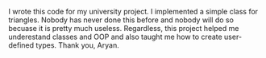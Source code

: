 I wrote this code for my university project. I implemented a simple class for triangles.
Nobody has never done this before and nobody will do so becuase it is pretty much useless.
Regardless, this project helped me underestand classes and OOP and also taught me how to create user-defined types.
Thank you, Aryan.
